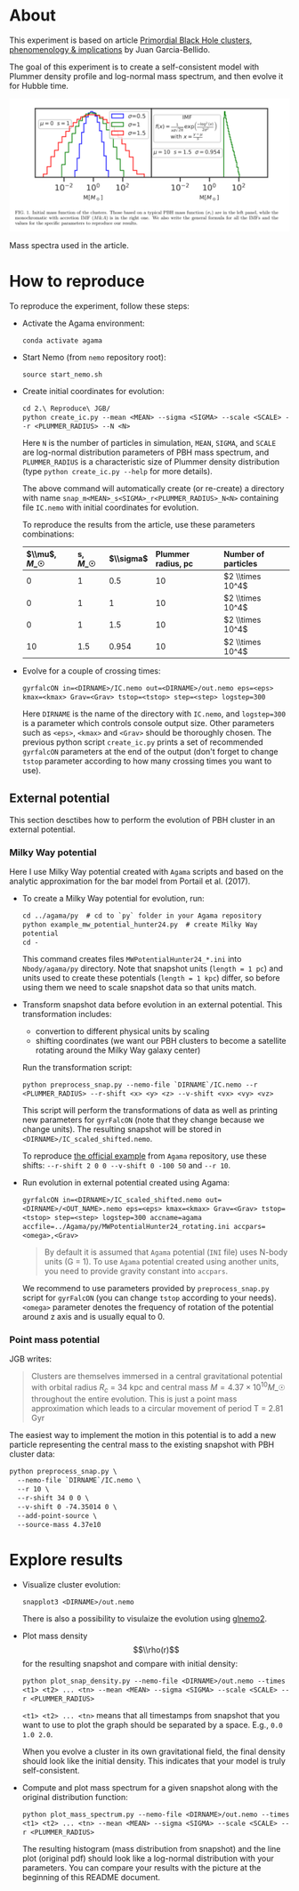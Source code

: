 # About

This experiment is based on article [Primordial Black Hole clusters, phenomenology & implications](https://arxiv.org/pdf/2405.06391v1) by Juan Garcia-Bellido.

The goal of this experiment is to create a self-consistent model with Plummer density profile and log-normal mass spectrum, and then evolve it for Hubble time.

![](../images/pic2.png)

Mass spectra used in the article.

# How to reproduce

To reproduce the experiment, follow these steps:

- Activate the Agama environment:

  ```shell
  conda activate agama
  ```

- Start Nemo (from `nemo` repository root):

  ```shell
  source start_nemo.sh
  ```

- Create initial coordinates for evolution:

  ```shell
  cd 2.\ Reproduce\ JGB/
  python create_ic.py --mean <MEAN> --sigma <SIGMA> --scale <SCALE> --r <PLUMMER_RADIUS> --N <N>
  ```

  Here `N` is the number of particles in simulation, `MEAN`, `SIGMA`, and `SCALE` are log-normal distribution parameters of PBH mass spectrum, and `PLUMMER_RADIUS` is a characteristic size of Plummer density distribution (type `python create_ic.py --help` for more details).

  The above command will automatically create (or re-create) a directory with name `snap_m<MEAN>_s<SIGMA>_r<PLUMMER_RADIUS>_N<N>` containing file `IC.nemo` with initial coordinates for evolution.

  To reproduce the results from the article, use these parameters combinations:

  | $\\mu$, $M\_{☉}$ | s, $M\_{☉}$ | $\\sigma$ | Plummer radius, pc | Number of particles |
  | ---------------- | ----------- | --------- | ------------------ | ------------------- |
  | 0                | 1           | 0.5       | 10                 | $2 \\times 10^4$    |
  | 0                | 1           | 1         | 10                 | $2 \\times 10^4$    |
  | 0                | 1           | 1.5       | 10                 | $2 \\times 10^4$    |
  | 10               | 1.5         | 0.954     | 10                 | $2 \\times 10^4$    |

- Evolve for a couple of crossing times:

  ```shell
  gyrfalcON in=<DIRNAME>/IC.nemo out=<DIRNAME>/out.nemo eps=<eps> kmax=<kmax> Grav=<Grav> tstop=<tstop> step=<step> logstep=300
  ```

  Here `DIRNAME` is the name of the directory with `IC.nemo`, and `logstep=300` is a parameter which controls console output size. Other parameters such as `<eps>`, `<kmax>` and `<Grav>` should be thoroughly chosen. The previous python script `create_ic.py` prints a set of recommended `gyrfalcON` parameters at the end of the output (don't forget to change `tstop` parameter according to how many crossing times you want to use).

## External potential

This section desctibes how to perform the evolution of PBH cluster in an external potential.

### Milky Way potential

Here I use Milky Way potential created with `Agama` scripts and based on the analytic approximation for the bar model from Portail et al. (2017).

- To create a Milky Way potential for evolution, run:

  ```shell
  cd ../agama/py  # cd to `py` folder in your Agama repository
  python example_mw_potential_hunter24.py  # create Milky Way potential
  cd -
  ```

  This command creates files `MWPotentialHunter24_*.ini` into `Nbody/agama/py` directory. Note that snapshot units (`length = 1 pc`) and units used to create these potentials (`length = 1 kpc`) differ, so before using them we need to scale snapshot data so that units match.

- Transform snapshot data before evolution in an external potential. This transformation includes:

  - convertion to different physical units by scaling
  - shifting coordinates (we want our PBH clusters to become a satellite rotating around the Milky Way galaxy center)

  Run the transformation script:

  ```shell
  python preprocess_snap.py --nemo-file `DIRNAME`/IC.nemo --r <PLUMMER_RADIUS> --r-shift <x> <y> <z> --v-shift <vx> <vy> <vz>
  ```

  This script will perform the transformations of data as well as printing new parameters for `gyrFalcON` (note that they change because we change units). The resulting snapshot will be stored in `<DIRNAME>/IC_scaled_shifted.nemo`.

  To reproduce [the official example](https://github.com/GalacticDynamics-Oxford/Agama/blob/master/py/example_nbody_simulation.py) from `Agama` repository, use these shifts: `--r-shift 2 0 0 --v-shift 0 -100 50` and `--r 10`.

- Run evolution in external potential created using Agama:

  ```shell
  gyrfalcON in=<DIRNAME>/IC_scaled_shifted.nemo out=<DIRNAME>/<OUT_NAME>.nemo eps=<eps> kmax=<kmax> Grav=<Grav> tstop=<tstop> step=<step> logstep=300 accname=agama accfile=../Agama/py/MWPotentialHunter24_rotating.ini accpars=<omega>,<Grav>
  ```

  > By default it is assumed that `Agama` potential (`INI` file) uses N-body units (G = 1). To use `Agama` potential created using another units, you need to provide gravity constant into `accpars`.

  We recommend to use parameters provided by `preprocess_snap.py` script for `gyrFalcON` (you can change `tstop` according to your needs). `<omega>` parameter denotes the frequency of rotation of the potential around z axis and is usually equal to 0.

### Point mass potential

JGB writes:

> Clusters are themselves immersed in a central gravitational potential with orbital radius $R_c$ = 34 kpc and central mass $M = 4.37 × 10^{10} M\_{☉}$ throughout the entire evolution. This is just a point mass approximation which leads to a circular movement of period T = 2.81 Gyr

The easiest way to implement the motion in this potential is to add a new particle representing the central mass to the existing snapshot with PBH cluster data:

```shell
python preprocess_snap.py \
  --nemo-file `DIRNAME`/IC.nemo \
  --r 10 \
  --r-shift 34 0 0 \
  --v-shift 0 -74.35014 0 \
  --add-point-source \
  --source-mass 4.37e10
```

# Explore results

- Visualize cluster evolution:

  ```shell
  snapplot3 <DIRNAME>/out.nemo
  ```

  There is also a possibility to visulaize the evolution using [glnemo2](https://projets.lam.fr/projects/glnemo2/wiki/download).

- Plot mass density $$\\rho(r)$$ for the resulting snapshot and compare with initial density:

  ```shell
  python plot_snap_density.py --nemo-file <DIRNAME>/out.nemo --times <t1> <t2> ... <tn> --mean <MEAN> --sigma <SIGMA> --scale <SCALE> --r <PLUMMER_RADIUS>
  ```

  `<t1> <t2> ... <tn>` means that all timestamps from snapshot that you want to use to plot the graph should be separated by a space.
  E.g., `0.0 1.0 2.0`.

  When you evolve a cluster in its own gravitational field, the final density should look like the initial density. This indicates that your model is truly self-consistent.

- Compute and plot mass spectrum for a given snapshot along with the original distribution function:

  ```shell
  python plot_mass_spectrum.py --nemo-file <DIRNAME>/out.nemo --times <t1> <t2> ... <tn> --mean <MEAN> --sigma <SIGMA> --scale <SCALE> --r <PLUMMER_RADIUS>
  ```

  The resulting histogram (mass distribution from snapshot) and the line plot (original pdf) should look like a log-normal distribution with your parameters. You can compare your results with the picture at the beginning of this README document.
